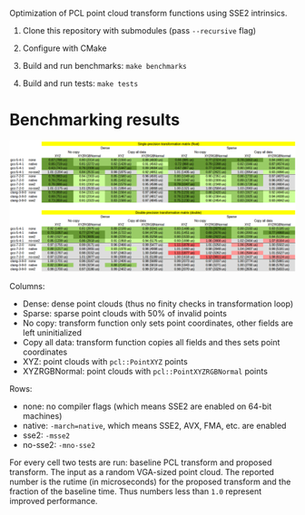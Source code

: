 Optimization of PCL point cloud transform functions using SSE2 intrinsics.

1. Clone this repository with submodules (pass `--recursive` flag)

2. Configure with CMake

3. Build and run benchmarks: `make benchmarks`

4. Build and run tests: `make tests`

# Benchmarking results

![Benchmarking results](benchmark.png "Benchmarking results")

Columns:
  * Dense: dense point clouds (thus no finity checks in transformation loop)
  * Sparse: sparse point clouds with 50% of invalid points
  * No copy: transform function only sets point coordinates, other fields are left uninitialized
  * Copy all data: transform function copies all fields and thes sets point coordinates
  * XYZ: point clouds with `pcl::PointXYZ` points
  * XYZRGBNormal: point clouds with `pcl::PointXYZRGBNormal` points

Rows:
  * none: no compiler flags (which means SSE2 are enabled on 64-bit machines)
  * native: `-march=native`, which means SSE2, AVX, FMA, etc. are enabled
  * sse2: `-msse2`
  * no-sse2: `-mno-sse2`

For every cell two tests are run: baseline PCL transform and proposed transform.
The input as a random VGA-sized point cloud. The reported number is the rutime
(in microseconds) for the proposed transform and the fraction of the baseline
time. Thus numbers less than `1.0` represent improved performance.
